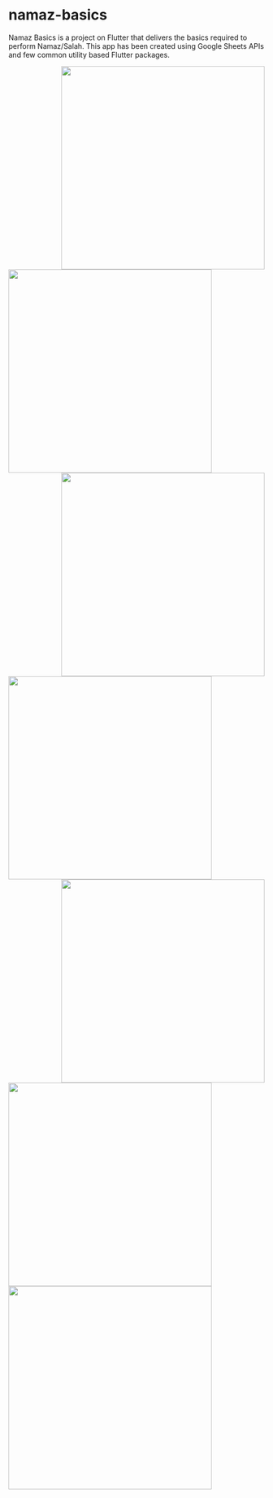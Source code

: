 # namaz-basics
Namaz Basics is a project on Flutter that delivers the basics required to perform Namaz/Salah. This app has been created using Google Sheets APIs and few common utility based Flutter packages.

<img align="right" src="https://github.com/mechbullgt/namaz-basics/blob/master/flutter_11.png" width="400">
<img src="https://github.com/mechbullgt/namaz-basics/blob/master/flutter_12.png" width="400">
<img align="right" src="https://github.com/mechbullgt/namaz-basics/blob/master/flutter_13.png" width="400">
<img src="https://github.com/mechbullgt/namaz-basics/blob/master/flutter_14.png" width="400">
<img align="right"src="https://github.com/mechbullgt/namaz-basics/blob/master/flutter_15.png" width="400">
<img src="https://github.com/mechbullgt/namaz-basics/blob/master/flutter_16.png" width="400">
<img align="left"src="https://github.com/mechbullgt/namaz-basics/blob/master/flutter_17.png" width="400">
